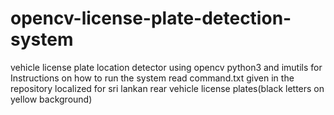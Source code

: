 # opencv-license-plate-detection-system
vehicle license plate location detector using opencv python3 and imutils
for Instructions on how to run the system read command.txt given in the repository
localized for sri lankan rear vehicle license plates(black letters on yellow background)

